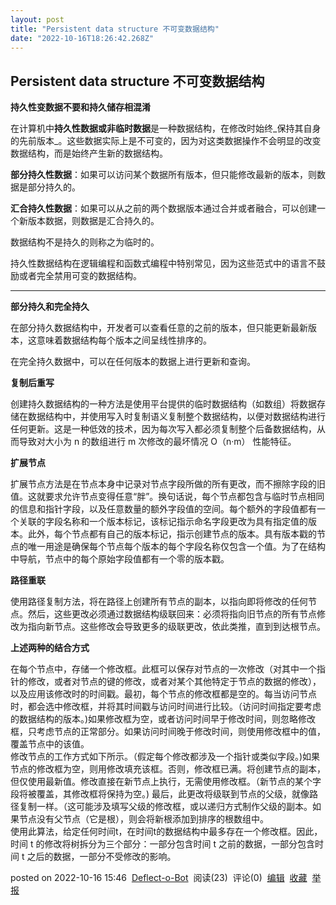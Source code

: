 ```yaml
---
layout: post
title: "Persistent data structure 不可变数据结构"
date: "2022-10-16T18:26:42.268Z"
---
```

Persistent data structure 不可变数据结构
---------------------------------

**持久性变数据不要和持久储存相混淆**

在计算机中**持久性数据或非临时数据**是一种数据结构，在修改时始终_保持其自身的先前版本_。这些数据实际上是不可变的，因为对这类数据操作不会明显的改变数据结构，而是始终产生新的数据结构。

**部分持久性数据**：如果可以访问某个数据所有版本，但只能修改最新的版本，则数据是部分持久的。

**汇合持久性数据**：如果可以从之前的两个数据版本通过合并或者融合，可以创建一个新版本数据，则数据是汇合持久的。

数据结构不是持久的则称之为临时的。

持久性数据结构在逻辑编程和函数式编程中特别常见，因为这些范式中的语言不鼓励或者完全禁用可变的数据结构。

* * *

**部分持久和完全持久**

在部分持久数据结构中，开发者可以查看任意的之前的版本，但只能更新最新版本，这意味着数据结构每个版本之间呈线性排序的。

在完全持久数据中，可以在任何版本的数据上进行更新和查询。

**复制后重写**

创建持久数据结构的一种方法是使用平台提供的临时数据结构（如数组）将数据存储在数据结构中，并使用写入时复制语义复制整个数据结构，以便对数据结构进行任何更新。这是一种低效的技术，因为每次写入都必须复制整个后备数据结构，从而导致对大小为 n 的数组进行 m 次修改的最坏情况 O（n·m） 性能特征。

**扩展节点**

扩展节点方法是在节点本身中记录对节点字段所做的所有更改，而不擦除字段的旧值。这就要求允许节点变得任意“胖”。换句话说，每个节点都包含与临时节点相同的信息和指针字段，以及任意数量的额外字段值的空间。每个额外的字段值都有一个关联的字段名称和一个版本标记，该标记指示命名字段更改为具有指定值的版本。此外，每个节点都有自己的版本标记，指示创建节点的版本。具有版本戳的节点的唯一用途是确保每个节点每个版本的每个字段名称仅包含一个值。为了在结构中导航，节点中的每个原始字段值都有一个零的版本戳。

**路径重联**

使用路径复制方法，将在路径上创建所有节点的副本，以指向即将修改的任何节点。然后，这些更改必须通过数据结构级联回来：必须将指向旧节点的所有节点修改为指向新节点。这些修改会导致更多的级联更改，依此类推，直到到达根节点。

**上述两种的结合方式**

在每个节点中，存储一个修改框。此框可以保存对节点的一次修改（对其中一个指针的修改，或者对节点的键的修改，或者对某个其他特定于节点的数据的修改），以及应用该修改时的时间戳。最初，每个节点的修改框都是空的。每当访问节点时，都会选中修改框，并将其时间戳与访问时间进行比较。（访问时间指定要考虑的数据结构的版本。)如果修改框为空，或者访问时间早于修改时间，则忽略修改框，只考虑节点的正常部分。如果访问时间晚于修改时间，则使用修改框中的值，覆盖节点中的该值。  
修改节点的工作方式如下所示。（假定每个修改都涉及一个指针或类似字段。)如果节点的修改框为空，则用修改填充该框。否则，修改框已满。将创建节点的副本，但仅使用最新值。修改直接在新节点上执行，无需使用修改框。（新节点的某个字段将被覆盖，其修改框将保持为空。) 最后，此更改将级联到节点的父级，就像路径复制一样。（这可能涉及填写父级的修改框，或以递归方式制作父级的副本。如果节点没有父节点（它是根），则会将新根添加到排序的根数组中。  
使用此算法，给定任何时间t，在时间t的数据结构中最多存在一个修改框。因此，时间 t 的修改将树拆分为三个部分：一部分包含时间 t 之前的数据，一部分包含时间 t 之后的数据，一部分不受修改的影响。  
  

posted on 2022-10-16 15:46  [Deflect-o-Bot](https://www.cnblogs.com/mimaomaomi/)  阅读(23)  评论(0)  [编辑](https://i.cnblogs.com/EditPosts.aspx?postid=16795921)  [收藏](javascript:void(0))  [举报](javascript:void(0))